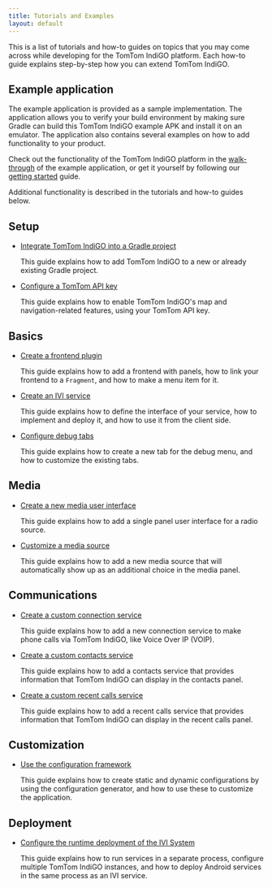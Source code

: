 ```yaml
---
title: Tutorials and Examples
layout: default
---
```


This is a list of tutorials and how-to guides on topics that you may come across while developing 
for the TomTom IndiGO platform. Each how-to guide explains step-by-step how you can extend 
TomTom IndiGO.


## Example application

The example application is provided as a sample implementation. The application allows you to 
verify your build environment by making sure Gradle can build this TomTom IndiGO example APK and 
install it on an emulator. The application also contains several examples on how to add 
functionality to your product.

Check out the functionality of the TomTom IndiGO platform in the 
[walk-through](/tomtom-indigo/documentation/platform-overview/example-app) of the example application, or get 
it yourself by following our [getting started](/tomtom-indigo/documentation/getting-started/introduction)
guide.

Additional functionality is described in the tutorials and how-to guides below.

## Setup

- [Integrate TomTom IndiGO into a Gradle project](/tomtom-indigo/documentation/tutorials-and-examples/setup/integrate-tomtom-indigo-into-a-gradle-project)

  This guide explains how to add TomTom IndiGO to a new or already existing Gradle project.

- [Configure a TomTom API key](/tomtom-indigo/documentation/tutorials-and-examples/setup/configure-a-tomtom-api-key)

  This guide explains how to enable TomTom IndiGO's map and navigation-related features, using your 
  TomTom API key.

## Basics

- [Create a frontend plugin](/tomtom-indigo/documentation/tutorials-and-examples/basics/create-a-frontend-plugin)

  This guide explains how to add a frontend with panels, how to link your frontend to a `Fragment`,
  and how to make a menu item for it.

- [Create an IVI service](/tomtom-indigo/documentation/tutorials-and-examples/basics/create-an-ivi-service)

  This guide explains how to define the interface of your service, how to implement and deploy it,
  and how to use it from the client side.

- [Configure debug tabs](/tomtom-indigo/documentation/tutorials-and-examples/basics/configure-debug-tabs)

  This guide explains how to create a new tab for the debug menu, and how to customize the existing
  tabs.

## Media

- [Create a new media user interface](/tomtom-indigo/documentation/tutorials-and-examples/media/create-a-new-media-user-interface)

  This guide explains how to add a single panel user interface for a radio source.

- [Customize a media source](/tomtom-indigo/documentation/tutorials-and-examples/media/customize-a-media-source)

  This guide explains how to add a new media source that will automatically show up as an additional
  choice in the media panel.

## Communications

- [Create a custom connection service](/tomtom-indigo/documentation/tutorials-and-examples/communications/create-a-custom-connection-service)

  This guide explains how to add a new connection service to make phone calls via TomTom IndiGO, 
  like Voice Over IP (VOIP).

- [Create a custom contacts service](/tomtom-indigo/documentation/tutorials-and-examples/communications/create-a-custom-contacts-service)

  This guide explains how to add a contacts service that provides information that TomTom IndiGO can
  display in the contacts panel.

- [Create a custom recent calls service](/tomtom-indigo/documentation/tutorials-and-examples/communications/create-a-custom-recentcalls-service)

  This guide explains how to add a recent calls service that provides information that TomTom 
  IndiGO can display in the recent calls panel.

## Customization

- [Use the configuration framework](/tomtom-indigo/documentation/tutorials-and-examples/customization/use-the-configuration-framework)

  This guide explains how to create static and dynamic configurations by using the configuration
  generator, and how to use these to customize the application.
  
## Deployment

- [Configure the runtime deployment of the IVI System](/tomtom-indigo/documentation/tutorials-and-examples/deployment/configure-the-runtime-deployment-of-the-ivi-system)

  This guide explains how to run services in a separate process, configure multiple TomTom IndiGO
  instances, and how to deploy Android services in the same process as an IVI service.
